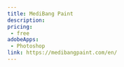 ```yaml
---
title: MediBang Paint
description:
pricing:
 - free
adobeApps:
 - Photoshop
link: https://medibangpaint.com/en/
---
```

